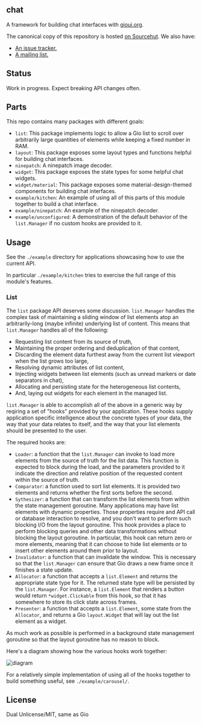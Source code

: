 ## chat

A framework for building chat interfaces with [gioui.org](https://gioui.org).

The canonical copy of this repository is hosted [on Sourcehut](https://git.sr.ht/~gioverse/chat). We also have:

- [An issue tracker.](https://todo.sr.ht/~gioverse/chat)
- [A mailing list.](https://lists.sr.ht/~gioverse/chat)

## Status

Work in progress. Expect breaking API changes often.

## Parts

This repo contains many packages with different goals:

- `list`: This package implements logic to allow a Gio list to scroll over arbitrarily large quantities of elements while keeping a fixed number in RAM.
- `layout`: This package exposes some layout types and functions helpful for building chat interfaces.
- `ninepatch`: A ninepatch image decoder.
- `widget`: This package exposes the state types for some helpful chat widgets.
- `widget/material`: This package exposes some material-design-themed components for building chat interfaces.
- `example/kitchen`: An example of using all of this parts of this module together to build a chat interface.
- `example/ninepatch`: An example of the ninepatch decoder.
- `example/unconfigured`: A demonstration of the default behavior of the `list.Manager` if no custom hooks are provided to it.

## Usage

See the `./example` directory for applications showcasing how to use the current
API.

In particular `./example/kitchen` tries to exercise the full range of this
module's features.

### List

The `list` package API deserves some discussion. `list.Manager` handles the complex task of maintaining a sliding window of list elements atop an arbitrarily-long (maybe infinite) underlying list of content. This means that `list.Manager` handles all of the following:

- Requesting list content from its source of truth,
- Maintaining the proper ordering and deduplication of that content,
- Discarding the element data furthest away from the current list viewport when the list grows too large,
- Resolving dynamic attributes of list content,
- Injecting widgets between list elements (such as unread markers or date separators in chat),
- Allocating and persisting state for the heterogeneous list contents,
- And, laying out widgets for each element in the managed list.

`list.Manager` is able to accomplish all of the above in a generic way by reqiring a set of "hooks" provided by your application. These hooks supply application specific intelligence about the concrete types of your data, the way that your data relates to itself, and the way that your list elements should be presented to the user.

The required hooks are:

- `Loader`: a function that the `list.Manager` can invoke to load more elements from the source of truth for the list data. This function is expected to block during the load, and the parameters provided to it indicate the direction and relative position of the requested content within the source of truth.
- `Comparator`: a function used to sort list elements. It is provided two elements and returns whether the first sorts before the second.
- `Sythesizer`: a function that can transform the list elements from within the state management goroutine. Many applications may have list elements with dynamic properties. Those properties require and API call or database interaction to resolve, and you don't want to perform such blocking I/O from the layout goroutine. This hook provides a place to perform blocking queries and other data transformations without blocking the layout goroutine. In particular, this hook can return zero or more elements, meaning that it can choose to hide list elements or to insert other elements around them prior to layout.
- `Invalidator`: a function that can invalidate the window. This is necessary so that the `list.Manager` can ensure that Gio draws a new frame once it finishes a state update.
- `Allocator`: a function that accepts a `list.Element` and returns the appropriate state type for it. The returned state type will be persisted by the `list.Manager`. For instance, a `list.Element` that renders a button would return `*widget.Clickable` from this hook, so that it has somewhere to store its click state across frames.
- `Presenter`: a function that accepts a `list.Element`, some state from the `Allocator`, and returns a Gio `layout.Widget` that will lay out the list element as a widget.

As much work as possible is performed in a background state management goroutine so that the layout goroutine has no reason to block.

Here's a diagram showing how the various hooks work together:

![diagram](https://git.sr.ht/~gioverse/chat/blob/main/list/assets/dataflow-diagram.png)

For a relatively simple implementation of using all of the hooks together to build something useful, see `./example/carousel/`.

## License

Dual Unlicense/MIT, same as Gio
